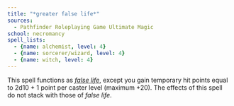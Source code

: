 ```yaml
---
title: "*greater false life*"
sources:
  - Pathfinder Roleplaying Game Ultimate Magic
school: necromancy
spell_lists:
  - {name: alchemist, level: 4}
  - {name: sorcerer/wizard, level: 4}
  - {name: witch, level: 4}
---
```


This spell functions as [*false life*](/spells/false-life/), except you gain temporary hit points equal to 2d10 + 1 point per caster level (maximum +20). The effects of this spell do not stack with those of *false life*.

